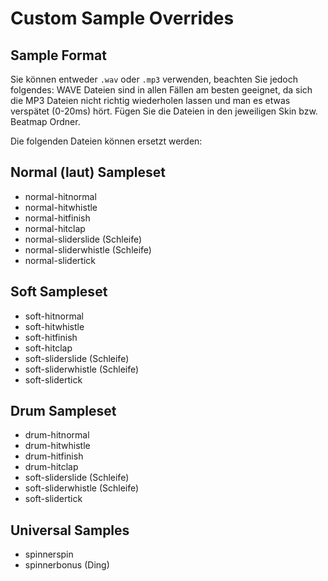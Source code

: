 # Custom Sample Overrides

## Sample Format

Sie können entweder `.wav` oder `.mp3` verwenden, beachten Sie jedoch folgendes: WAVE Dateien sind in allen Fällen am besten geeignet, da sich die MP3 Dateien nicht richtig wiederholen lassen und man es etwas verspätet (0-20ms) hört. Fügen Sie die Dateien in den jeweiligen Skin bzw. Beatmap Ordner.

Die folgenden Dateien können ersetzt werden:

## Normal (laut) Sampleset

- normal-hitnormal
- normal-hitwhistle
- normal-hitfinish
- normal-hitclap
- normal-sliderslide (Schleife)
- normal-sliderwhistle (Schleife)
- normal-slidertick

## Soft Sampleset

- soft-hitnormal
- soft-hitwhistle
- soft-hitfinish
- soft-hitclap
- soft-sliderslide (Schleife)
- soft-sliderwhistle (Schleife)
- soft-slidertick

## Drum Sampleset

- drum-hitnormal
- drum-hitwhistle
- drum-hitfinish
- drum-hitclap
- soft-sliderslide (Schleife)
- soft-sliderwhistle (Schleife)
- soft-slidertick

## Universal Samples

- spinnerspin
- spinnerbonus (Ding)
